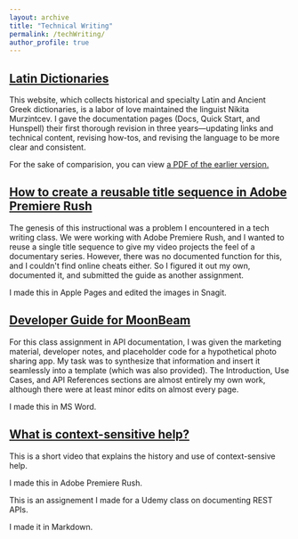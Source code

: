```yaml
---
layout: archive
title: "Technical Writing"
permalink: /techWriting/
author_profile: true
---
```

<p></p>
<p></p>

## [Latin Dictionaries](https://latin-dict.github.io)

This website, which collects historical and specialty Latin and Ancient Greek dictionaries, is a labor of love maintained the linguist Nikita Murzintcev. I gave the documentation pages (Docs, Quick Start, and Hunspell) their first thorough revision in three years—updating links and technical content, revising how-tos, and revising the language to be more clear and consistent.

For the sake of comparision, you can view [a PDF of the earlier version.](https://richardkf.github.io/techWriting/latin-dict.pdf)

## [How to create a reusable title sequence in Adobe Premiere Rush](https://richardkf.github.io/techWriting/faulkTitleSequence.pdf)

The genesis of this instructional was a problem I encountered in a tech writing class. We were working with Adobe Premiere Rush, and I wanted to reuse a single title sequence to give my video projects the feel of a documentary series. However, there was no documented function for this, and I couldn't find online cheats either. So I figured it out my own, documented it, and submitted the guide as another assignment.

I made this in Apple Pages and edited the images in Snagit.

## [Developer Guide for MoonBeam](https://richardkf.github.io/techWriting/faulk-moonbeam-guide.pdf)

For this class assignment in API documentation, I was given the marketing material, developer notes, and placeholder code for a hypothetical photo sharing app. My task was to synthesize that information and insert it seamlessly into a template (which was also provided). The Introduction, Use Cases, and API References sections are almost entirely my own work, although there were at least minor edits on almost every page.

I made this in MS Word.

## [What is context-sensitive help?](https://www.youtube.com/watch?v=xdOefghJR5o&t=2s)

This is a short video that explains the history and use of context-sensive help.

I made this in Adobe Premiere Rush.

This is an assignement I made for a Udemy class on documenting REST APIs.

I made it in Markdown.